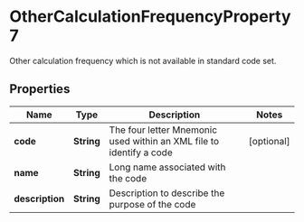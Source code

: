 

# OtherCalculationFrequencyProperty7

Other calculation frequency which is not available in standard code set.

## Properties

| Name | Type | Description | Notes |
|------------ | ------------- | ------------- | -------------|
|**code** | **String** | The four letter Mnemonic used within an XML file to identify a code |  [optional] |
|**name** | **String** | Long name associated with the code |  |
|**description** | **String** | Description to describe the purpose of the code |  |



